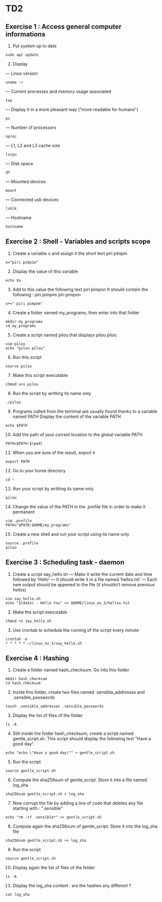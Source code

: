 # TD2
## Exercise 1 : Access general computer informations
1. Put system up to date
```
sudo apt update
```
2. Display

— Linux version
```
uname -r
```
— Current processes and memory usage associated
```
top
```
— Display it in a more pleasant way ("more readable for humans")
```
ps
```
— Number of processors
```
nproc
```
— L1, L2 and L3 cache size
```
lscpu
```
— Disk space
```
df
```
— Mounted devices
```
mount
```
— Connected usb devices
```
lsblk
```
— Hostname
```
hostname
```

## Exercise 2 : Shell - Variables and scripts scope
1. Create a variable x and assign it the short text piri pimpin
```
x="piri pimpim"
```
2. Display the value of this variable
```
echo $x
```
3. Add to this value the following text piri pimpon
It should contain the following : piri pimpim piri pimpon
```
x+=" piri pimpom"
```
4. Create a folder named my_programs, then enter into that folder
```
mkdir my_programs
cd my_programs
```
5. Create a script named pilou that displays pilou pilou
```
vim pilou
echo "pilou pilou"
```
6. Run this script
```
source pilou
```
7. Make this script executable
```
chmod u+x pilou
```
8. Run the script by writting its name only
```
./pilou
```
9. Programs called from the terminal are usually found thanks to a variable named PATH
Display the content of the variable PATH
```
echo $PATH
```
10. Add the path of your current location to the global variable PATH
```
PATH=$PATH:$(pwd)
```
11. When you are sure of the result, export it
```
export PATH
```
12. Go to your home directory
```
cd ~
```
13. Run your script by writting its name only
```
pilou
```
14. Change the value of the PATH in the .profile file in order to make it permanent
```
vim .profile
PATH="$PATH:$HOME/my_programs"
```
15. Create a new shell and run your script using its name only
```
source .profile
pilou
```

## Exercise 3 : Scheduling task - daemon
1. Create a script say_hello.sh
— Make it write the current date and time followed by ’Hello’
— It should write it in a file named ’hellos.txt’
— Each new output should be appened to the file (it shouldn’t remove previous hellos)
```
vim say_hello.sh
echo "$(date) - Hello You" >> $HOME/linux_ex_3/hellos.txt
```
2. Make the script executable
```
chmod +x say_hello.sh
```
3. Use crontab to schedule the running of the script every minute
```
crontab -e
* * * * * ~/linux_ex_3/say_hello.sh
```

## Exercise 4 : Hashing
1. Create a folder named hash_checksum. Go into this folder
```
mkdir hash_checksum
cd hash_checksum
```
2. Inside this folder, create two files named .sensible_addresses and .sensible_passwords
```
touch .sensible_addresses .sensible_passwords
```
3. Display the list of files of the folder
```
ls -A
```
4. Still inside the folder hash_checksum, create a script named gentle_script.sh.
This script should display the following text "Have a good day".
```
echo "echo \"Have a good day\"" > gentle_script.sh
```
5. Run the script
```
source gentle_script.sh
```
6. Compute the sha256sum of gentle_script. Store it into a file named log_sha
```
sha256sum gentle_script.sh > log_sha
```
7. Now corrupt the file by adding a line of code that deletes any file starting with : ".sensible"
```
echo "rm -rf .sensible*" >> gentle_script.sh
```
8. Compute again the sha256sum of gentle_script. Store it into the log_sha file
```
sha256sum gentle_script.sh >> log_sha
```
9. Run the script
```
source gentle_script.sh
```
10. Display again the list of files of the folder
```
ls -A
```
11. Display the log_sha content : are the hashes any different ?
```
cat log_sha
```
